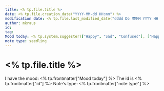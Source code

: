 ```yaml
---
title: <% tp.file.title %>
date: <% tp.file.creation_date("YYYY-MM-dd HH:mm") %>
modification date: <% tp.file.last_modified_date("dddd Do MMMM YYYY HH:mm:ss") %>
author: mkraus
id: 
tag: 
Mood today: <% tp.system.suggester(["Happy", "Sad", "Confused"], ["Happy", "Sad", "Confused"]) %>
note type: seedling
---
```


# <% tp.file.title %>

I have the mood: <% tp.frontmatter["Mood today"] %>
The id is <% tp.frontmatter["id"] %>
Note's type: <% tp.frontmatter["note type"] %>
